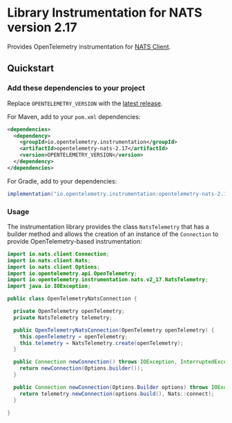 # Library Instrumentation for NATS version 2.17

Provides OpenTelemetry instrumentation for [NATS Client](https://github.com/nats-io/nats.java).

## Quickstart

### Add these dependencies to your project

Replace `OPENTELEMETRY_VERSION` with the [latest
release](https://search.maven.org/search?q=g:io.opentelemetry.instrumentation%20AND%20a:opentelemetry-nats-2.17).

For Maven, add to your `pom.xml` dependencies:

```xml
<dependencies>
  <dependency>
    <groupId>io.opentelemetry.instrumentation</groupId>
    <artifactId>opentelemetry-nats-2.17</artifactId>
    <version>OPENTELEMETRY_VERSION</version>
  </dependency>
</dependencies>
```

For Gradle, add to your dependencies:

```groovy
implementation("io.opentelemetry.instrumentation:opentelemetry-nats-2.17:OPENTELEMETRY_VERSION")
```

### Usage

The instrumentation library provides the class `NatsTelemetry` that has a builder
method and allows the creation of an instance of the `Connection` to provide
OpenTelemetry-based instrumentation:

```java
import io.nats.client.Connection;
import io.nats.client.Nats;
import io.nats.client.Options;
import io.opentelemetry.api.OpenTelemetry;
import io.opentelemetry.instrumentation.nats.v2_17.NatsTelemetry;
import java.io.IOException;

public class OpenTelemetryNatsConnection {

  private OpenTelemetry openTelemetry;
  private NatsTelemetry telemetry;

  public OpenTelemetryNatsConnection(OpenTelemetry openTelemetry) {
    this.openTelemetry = openTelemetry;
    this.telemetry = NatsTelemetry.create(openTelemetry);
  }

  public Connection newConnection() throws IOException, InterruptedException {
    return newConnection(Options.builder());
  }

  public Connection newConnection(Options.Builder options) throws IOException, InterruptedException {
    return telemetry.newConnection(options.build(), Nats::connect);
  }

}
```
